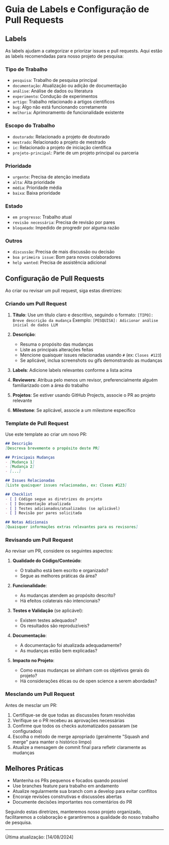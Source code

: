 # Guia de Labels e Configuração de Pull Requests

## Labels

As labels ajudam a categorizar e priorizar issues e pull requests. Aqui estão as labels recomendadas para nosso projeto de pesquisa:

### Tipo de Trabalho
- `pesquisa`: Trabalho de pesquisa principal
- `documentação`: Atualização ou adição de documentação
- `análise`: Análise de dados ou literatura
- `experimento`: Condução de experimentos
- `artigo`: Trabalho relacionado a artigos científicos
- `bug`: Algo não está funcionando corretamente
- `melhoria`: Aprimoramento de funcionalidade existente

### Escopo do Trabalho
- `doutorado`: Relacionado a projeto de doutorado
- `mestrado`: Relacionado a projeto de mestrado
- `ic`: Relacionado a projeto de iniciação científica
- `projeto-principal`: Parte de um projeto principal ou parceria

### Prioridade
- `urgente`: Precisa de atenção imediata
- `alta`: Alta prioridade
- `média`: Prioridade média
- `baixa`: Baixa prioridade

### Estado
- `em progresso`: Trabalho atual
- `revisão necessária`: Precisa de revisão por pares
- `bloqueado`: Impedido de progredir por alguma razão

### Outros
- `discussão`: Precisa de mais discussão ou decisão
- `boa primeira issue`: Bom para novos colaboradores
- `help wanted`: Precisa de assistência adicional

## Configuração de Pull Requests

Ao criar ou revisar um pull request, siga estas diretrizes:

### Criando um Pull Request

1. **Título**: Use um título claro e descritivo, seguindo o formato:
   `[TIPO]: Breve descrição da mudança`
   Exemplo: `[PESQUISA]: Adicionar análise inicial de dados LLM`

2. **Descrição**:
   - Resuma o propósito das mudanças
   - Liste as principais alterações feitas
   - Mencione quaisquer issues relacionadas usando `#` (ex: `Closes #123`)
   - Se aplicável, inclua screenshots ou gifs demonstrando as mudanças

3. **Labels**: Adicione labels relevantes conforme a lista acima

4. **Reviewers**: Atribua pelo menos um revisor, preferencialmente alguém familiarizado com a área do trabalho

5. **Projetos**: Se estiver usando GitHub Projects, associe o PR ao projeto relevante

6. **Milestone**: Se aplicável, associe a um milestone específico

### Template de Pull Request

Use este template ao criar um novo PR:

```markdown
## Descrição
[Descreva brevemente o propósito deste PR]

## Principais Mudanças
- [Mudança 1]
- [Mudança 2]
- [...]

## Issues Relacionadas
[Liste quaisquer issues relacionadas, ex: Closes #123]

## Checklist
- [ ] Código segue as diretrizes do projeto
- [ ] Documentação atualizada
- [ ] Testes adicionados/atualizados (se aplicável)
- [ ] Revisão por pares solicitada

## Notas Adicionais
[Quaisquer informações extras relevantes para os revisores]
```

### Revisando um Pull Request

Ao revisar um PR, considere os seguintes aspectos:

1. **Qualidade do Código/Conteúdo**: 
   - O trabalho está bem escrito e organizado?
   - Segue as melhores práticas da área?

2. **Funcionalidade**:
   - As mudanças atendem ao propósito descrito?
   - Há efeitos colaterais não intencionais?

3. **Testes e Validação** (se aplicável):
   - Existem testes adequados?
   - Os resultados são reproduzíveis?

4. **Documentação**:
   - A documentação foi atualizada adequadamente?
   - As mudanças estão bem explicadas?

5. **Impacto no Projeto**:
   - Como essas mudanças se alinham com os objetivos gerais do projeto?
   - Há considerações éticas ou de open science a serem abordadas?

### Mesclando um Pull Request

Antes de mesclar um PR:

1. Certifique-se de que todas as discussões foram resolvidas
2. Verifique se o PR recebeu as aprovações necessárias
3. Confirme que todos os checks automatizados passaram (se configurados)
4. Escolha o método de merge apropriado (geralmente "Squash and merge" para manter o histórico limpo)
5. Atualize a mensagem de commit final para refletir claramente as mudanças

## Melhores Práticas

- Mantenha os PRs pequenos e focados quando possível
- Use branches feature para trabalho em andamento
- Atualize regularmente sua branch com a develop para evitar conflitos
- Encoraje revisões construtivas e discussões abertas
- Documente decisões importantes nos comentários do PR

Seguindo estas diretrizes, manteremos nosso projeto organizado, facilitaremos a colaboração e garantiremos a qualidade do nosso trabalho de pesquisa.

---

Última atualização: [14/08/2024]